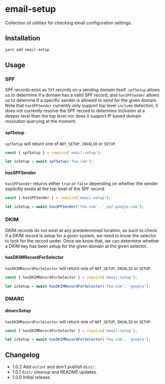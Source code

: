 # email-setup
Collection of utilities for checking email configuration settings.

## Installation
```sh
yarn add email-setup
```

## Usage

### SPF

SPF records exist as `TXT` records on a sending domain itself. `spfSetup` allows
us to determine if a domain has a valid SPF record, and `hasSPFSender` allows us
to detemine if a specific sender is allowed to send for the given domain. Note
that `hasSPFSender` currently only support top level `include` detection, it
does not currently resolve the SPF record to determine inclusion at a deeper
level than the top level nor does it support IP based domain resolution querying
at the moment.

#### spfSetup
`spfSetup` will return one of `NOT_SETUP`, `INVALID` or `SETUP`.
```js
const { spfSetup } = require('email-setup');

let isSetup = await spfSetup('foo.com');
```

#### hasSPFSender
`hasSPFSender` returns either `true` or `false` depending on whether the
sender explicitly exists at the top level of the SPF record.
```js
const { hasSPFSender } = require('email-setup');

let isSetup = await hasSPFSender('foo.com', '_spf.google.com');
```

### DKIM

DKIM records do not exist at any predetermined location, as such to check if
a DKIM record is setup for a given system, we need to know the selector to look
for the record under. Once we know that, we can determine whether a DKIM key
has been setup for the given domain at the given selector.

#### hasDKIMRecordForSelector
`hasDKIMRecordForSelector` will return one of `NOT_SETUP`, `INVALID` or `SETUP`.
```js
const { hasDKIMRecordForSelector } = require('email-setup');

let isSetup = await hasDKIMRecordForSelector('foo.com', 'google');
```


### DMARC

#### dmarcSetup
`hasDKIMRecordForSelector` will return one of `NOT_SETUP`, `INVALID` or `SETUP`.
```js
const { hasDKIMRecordForSelector } = require('email-setup');

let isSetup = await hasDKIMRecordForSelector('foo.com', 'google');
```


## Changelog
* 1.0.2 Add `eslint` and don't publish `dist/`.
* 1.0.1 `dist/` cleanup and README updates.
* 1.0.0 Initial release.
